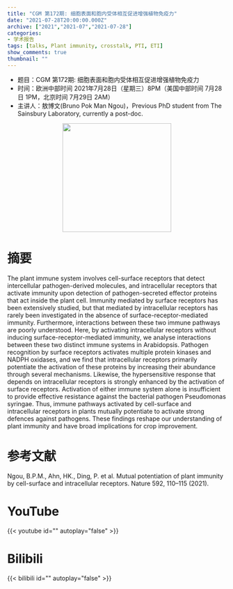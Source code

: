 ```yaml
---
title: "CGM 第172期: 细胞表面和胞内受体相互促进增强植物免疫力"
date: "2021-07-28T20:00:00.000Z"
archive: ["2021","2021-07","2021-07-28"]
categories:
- 学术报告
tags: [talks, Plant immunity, crosstalk, PTI, ETI]
show_comments: true
thumbnail: ""
---
```


- 题目：CGM 第172期: 细胞表面和胞内受体相互促进增强植物免疫力
- 时间：欧洲中部时间 2021年7月28日（星期三）8PM（美国中部时间 7月28日 1PM，北京时间 7月29日 2AM）
- 主讲人：敖博文(Bruno Pok Man Ngou)，Previous PhD student from The Sainsbury Laboratory, currently a post-doc.

<div align="center">
<img src="https://i.ibb.co/Bsn9bKf/1.jpg" height=250>
</div>

# 摘要

The plant immune system involves cell-surface receptors that detect intercellular pathogen-derived molecules, and intracellular receptors that activate immunity upon detection of pathogen-secreted effector proteins that act inside the plant cell. Immunity mediated by surface receptors has been extensively studied, but that mediated by intracellular receptors has rarely been investigated in the absence of surface-receptor-mediated immunity. Furthermore, interactions between these two immune pathways are poorly understood. Here, by activating intracellular receptors without inducing surface-receptor-mediated immunity, we analyse interactions between these two distinct immune systems in Arabidopsis. Pathogen recognition by surface receptors activates multiple protein kinases and NADPH oxidases, and we find that intracellular receptors primarily potentiate the activation of these proteins by increasing their abundance through several mechanisms. Likewise, the hypersensitive response that depends on intracellular receptors is strongly enhanced by the activation of surface receptors. Activation of either immune system alone is insufficient to provide effective resistance against the bacterial pathogen Pseudomonas syringae. Thus, immune pathways activated by cell-surface and intracellular receptors in plants mutually potentiate to activate strong defences against pathogens. These findings reshape our understanding of plant immunity and have broad implications for crop improvement.

# 参考文献

Ngou, B.P.M., Ahn, HK., Ding, P. et al. Mutual potentiation of plant immunity by cell-surface and intracellular receptors. Nature 592, 110–115 (2021).

# YouTube

{{< youtube id="" autoplay="false" >}}

# Bilibili

{{< bilibili id="" autoplay="false" >}}

